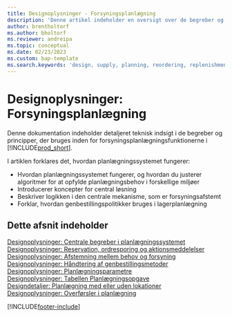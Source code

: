 ```yaml
---
title: Designoplysninger - Forsyningsplanlægning
description: 'Denne artikel indeholder en oversigt over de begreber og principper, der bruges inden for forsyningsplanlægningsfunktionerne i Business Central.'
author: brentholtorf
ms.author: bholtorf
ms.reviewer: andreipa
ms.topic: conceptual
ms.date: 02/23/2023
ms.custom: bap-template
ms.search.keywords: 'design, supply, planning, reordering, replenishment'
---
```

# <a name="design-details-supply-planning" />Designoplysninger: Forsyningsplanlægning

Denne dokumentation indeholder detaljeret teknisk indsigt i de begreber og principper, der bruges inden for forsyningsplanlægningsfunktionerne i [!INCLUDE[prod_short](includes/prod_short.md)].  

I artiklen forklares det, hvordan planlægningssystemet fungerer:

* Hvordan planlægningssystemet fungerer, og hvordan du justerer algoritmer for at opfylde planlægningsbehov i forskellige miljøer
* Introducerer koncepter for central løsning
* Beskriver logikken i den centrale mekanisme, som er forsyningsafstemt
* Forklar, hvordan genbestillingspolitikker bruges i lagerplanlægning  

## <a name="in-this-section" />Dette afsnit indeholder

[Designoplysninger: Centrale begreber i planlægningssystemet](design-details-central-concepts-of-the-planning-system.md)  
[Designoplysninger: Reservation, ordresporing og aktionsmeddelelser](design-details-reservation-order-tracking-and-action-messaging.md)  
[Designoplysninger: Afstemning mellem behov og forsyning](design-details-balancing-demand-and-supply.md)  
[Designoplysninger: Håndtering af genbestillingsmetoder](design-details-handling-reordering-policies.md)  
[Designoplysninger: Planlægningsparametre](design-details-planning-parameters.md)  
[Designoplysninger: Tabellen Planlægningsopgave](design-details-planning-assignment-table.md)  
[Designdetaljer: Planlægning med eller uden lokationer](production-planning-with-without-locations.md)  
[Designoplysninger: Overførsler i planlægning](design-details-transfers-in-planning.md)

[!INCLUDE[footer-include](includes/footer-banner.md)]
